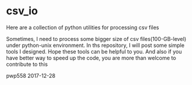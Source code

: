 # csv_io
Here are a collection of python utilities for processing csv files

Sometimes, I need to process some bigger size of csv files(100-GB-level) under python-unix environment.
In ths repository, I will post some simple tools I designed. Hope these tools can be helpful to you.
And also if you have better way to speed up the code, you are more than welcome to contribute to this

pwp558
2017-12-28

